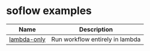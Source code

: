 # soflow examples

| Name                        | Description                     |
| --------------------------- | ------------------------------- |
| [lambda-only](lambda-only/) | Run workflow entirely in lambda |
